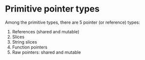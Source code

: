 # Primitive pointer types

Among the primitive types, there are 5 pointer (or reference) types:
1. References (shared and mutable)
2. Slices
3. String slices
4. Function pointers
5. Raw pointers: shared and mutable

